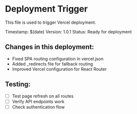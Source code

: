 # Deployment Trigger

This file is used to trigger Vercel deployment.

Timestamp: $(date)
Version: 1.0.1
Status: Ready for deployment

## Changes in this deployment:
- Fixed SPA routing configuration in vercel.json
- Added _redirects file for fallback routing
- Improved Vercel configuration for React Router

## Testing:
- [ ] Test page refresh on all routes
- [ ] Verify API endpoints work
- [ ] Check authentication flow

